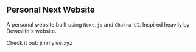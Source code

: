 ## Personal Next Website 

A personal website built using `Next.js` and `Chakra UI`. Inspired heavily by Devaslife's website. 

Check it out: jimmylee.xyz
